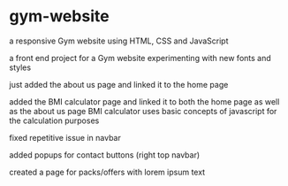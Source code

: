 # gym-website
a responsive Gym website using HTML, CSS and JavaScript

a front end project for a Gym website 
experimenting with new fonts and styles


just added the about us page and linked it to the home page

added the BMI calculator page and linked it to both the home page as well as the about us page
BMI calculator uses basic concepts of javascript for the calculation purposes

fixed repetitive issue in navbar

added popups for contact buttons (right top navbar)

created a page for packs/offers with lorem ipsum text



